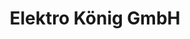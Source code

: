 ---
title: "Elektro König GmbH"
url: /kirchberg-an-der-pielach/elektro-koenig-gmbh/
shop: Elektronik
---